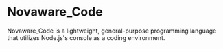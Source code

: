 # Novaware_Code
Novaware_Code is a lightweight, general-purpose programming language that utilizes Node.js's console as a coding environment.

